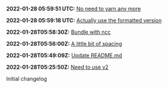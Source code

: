 **2022-01-28 05:59:51 UTC:** [No need to yarn any more](https://github.com/tmeasday/test-changelog/pull/22)

**2022-01-28 05:59:18 UTC:** [Actually use the formatted version](https://github.com/tmeasday/test-changelog/pull/21)

**2022-01-28T05:58:30Z:** [Bundle with ncc](https://github.com/tmeasday/test-changelog/pull/20)

**2022-01-28T05:56:00Z:** [A little bit of spacing](https://github.com/tmeasday/test-changelog/pull/19)

**2022-01-28T05:49:09Z:** [Update README.md](https://github.com/tmeasday/test-changelog/pull/18)

**2022-01-28T05:25:50Z:** [Need to use v2](https://github.com/tmeasday/test-changelog/pull/17)

Initial changelog
